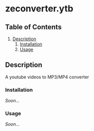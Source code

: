 # zeconverter.ytb <!-- omit in toc -->

## Table of Contents <!-- omit in toc -->

1. [Description](#description)
   1. [Installation](#installation)
   2. [Usage](#usage)

## Description

A youtube videos to MP3/MP4 converter

### Installation

_Soon..._

### Usage

_Soon..._
